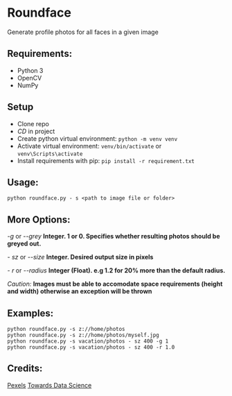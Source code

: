 # Roundface
Generate profile photos for all faces in a given image

## Requirements:
- Python 3
- OpenCV
- NumPy

## Setup
- Clone repo
- *CD* in project
- Create python virtual environment: `python -m venv venv`
- Activate virtual environment: `venv/bin/activate` or `venv\Scripts\activate`
- Install requirements with pip: `pip install -r requirement.txt`

## Usage:

`python roundface.py - s <path to image file or folder>`

## More Options:

*-g* or *--grey*  **Integer. 1 or 0. Specifies whether resulting photos should be greyed out.**

*- sz* or *--size*  **Integer. Desired output size in pixels**

*- r* or *--radius* **Integer (Float). e.g 1.2 for 20% more than the default radius.**

*Caution:* **Images must be able to accomodate space requirements (height and width) otherwise an exception will be thrown**


## Examples:

```
python roundface.py -s z://home/photos
python roundface.py -s z://home/photos/myself.jpg
python roundface.py -s vacation/photos - sz 400 -g 1
python roundface.py -s vacation/photos - sz 400 -r 1.0
```
## Credits:
[Pexels](https://www.pexels.com/)
[Towards Data Science](https://towardsdatascience.com/extracting-faces-using-opencv-face-detection-neural-network-475c5cd0c260)